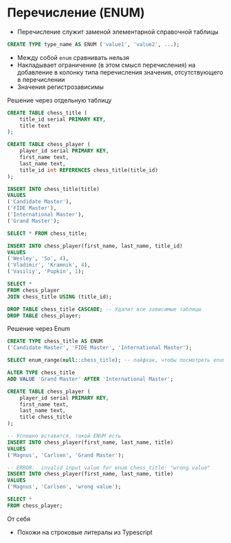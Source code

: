 # Перечисление (ENUM)

- Перечисление служит заменой элементарной справочной таблицы
```sql
CREATE TYPE type_name AS ENUM ('value1', 'value2', ...);
```
- Между собой `enum` сравнивать нельзя
- Накладывает ограничение (в этом смысл перечисления) на добавление в колонку типа перечисления
значения, отсутствующего в перечислении
- Значения регистрозависимы

Решение через отдельную таблицу
```sql
CREATE TABLE chess_title (
	title_id serial PRIMARY KEY,
	title text
);

CREATE TABLE chess_player (
	player_id serial PRIMARY KEY,
	first_name text,
	last_name text,
	title_id int REFERENCES chess_title(title_id)
);

INSERT INTO chess_title(title)
VALUES
('Candidate Master'),
('FIDE Master'),
('International Master'),
('Grand Master');

SELECT * FROM chess_title;

INSERT INTO chess_player(first_name, last_name, title_id)
VALUES
('Wesley', 'So', 4),
('Vladimir', 'Kramnik', 4),
('Vasiliy', 'Pupkin', 1);

SELECT *
FROM chess_player
JOIN chess_title USING (title_id);

DROP TABLE chess_title CASCADE; -- Удалит все зависимые таблицы
DROP TABLE chess_player;
```

Решение через Enum
```sql
CREATE TYPE chess_title AS ENUM
('Candidate Master', 'FIDE Master', 'International Master');

SELECT enum_range(null::chess_title); -- лайфхак, чтобы посмотреть enum

ALTER TYPE chess_title
ADD VALUE 'Grand Master' AFTER 'International Master';

CREATE TABLE chess_player (
	player_id serial PRIMARY KEY,
	first_name text,
	last_name text,
	title chess_title
);

-- Успешно вставится, такой ENUM есть
INSERT INTO chess_player(first_name, last_name, title)
VALUES
('Magnus', 'Carlsen', 'Grand Master');

-- ERROR:  invalid input value for enum chess_title: "wrong value"
INSERT INTO chess_player(first_name, last_name, title)
VALUES
('Magnus', 'Carlsen', 'wrong value');

SELECT *
FROM chess_player;
```

От себя

- Похожи на строковые литералы из Typescript
